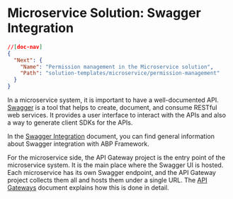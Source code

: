 # Microservice Solution: Swagger Integration

````json
//[doc-nav]
{
  "Next": {
    "Name": "Permission management in the Microservice solution",
    "Path": "solution-templates/microservice/permission-management"
  }
}
````

In a microservice system, it is important to have a well-documented API. [Swagger](https://swagger.io/) is a tool that helps to create, document, and consume RESTful web services. It provides a user interface to interact with the APIs and also a way to generate client SDKs for the APIs.

In the [Swagger Integration](../../framework/api-development/swagger.md) document, you can find general information about Swagger integration with ABP Framework.

For the microservice side, the API Gateway project is the entry point of the microservice system. It is the main place where the Swagger UI is hosted. Each microservice has its own Swagger endpoint, and the API Gateway project collects them all and hosts them under a single URL. The [API Gateways](./api-gateways.md#the-swagger-configuration) document explains how this is done in detail.